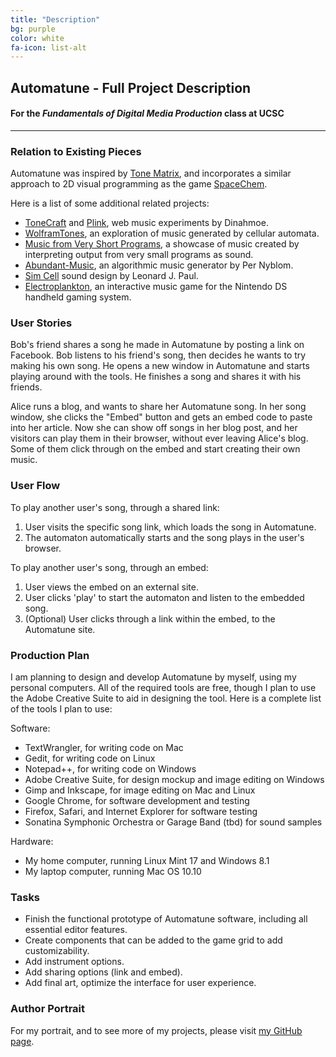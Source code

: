 ```yaml
---
title: "Description"
bg: purple
color: white
fa-icon: list-alt
---
```


## Automatune - Full Project Description

#### For the *Fundamentals of Digital Media Production* class at UCSC

---

### Relation to Existing Pieces

Automatune was inspired by [Tone Matrix](http://tonematrix.audiotool.com/), and incorporates a similar approach to 2D visual programming as the game [SpaceChem](http://www.zachtronics.com/spacechem/).

Here is a list of some additional related projects:

* [ToneCraft](http://labs.dinahmoe.com/ToneCraft/) and [Plink](http://labs.dinahmoe.com/plink/), web music experiments by Dinahmoe.
* [WolframTones](http://tones.wolfram.com/about/how.html), an exploration of music generated by cellular automata.
* [Music from Very Short Programs](https://www.youtube.com/watch?v=tCRPUv8V22o), a showcase of music created by interpreting output from very small programs as sound.
* [Abundant-Music](http://www.abundant-music.com/), an algorithmic music generator by Per Nyblom.
* [Sim Cell](http://www.youtube.com/watch?v=0xr4aL1C24E) sound design by Leonard J. Paul.
* [Electroplankton](http://en.wikipedia.org/wiki/Electroplankton), an interactive music game for the Nintendo DS handheld gaming system.

### User Stories

Bob's friend shares a song he made in Automatune by posting a link on Facebook. Bob listens to his friend's song, then decides he wants to try making his own song. He opens a new window in Automatune and starts playing around with the tools. He finishes a song and shares it with his friends.

Alice runs a blog, and wants to share her Automatune song. In her song window, she clicks the "Embed" button and gets an embed code to paste into her article. Now she can show off songs in her blog post, and her visitors can play them in their browser, without ever leaving Alice's blog. Some of them click through on the embed and start creating their own music.

### User Flow

To play another user's song, through a shared link:

1. User visits the specific song link, which loads the song in Automatune.
2. The automaton automatically starts and the song plays in the user's browser.

To play another user's song, through an embed:

1. User views the embed on an external site.
2. User clicks 'play' to start the automaton and listen to the embedded song.
3. (Optional) User clicks through a link within the embed, to the Automatune site.

### Production Plan

I am planning to design and develop Automatune by myself, using my personal computers. All of the required tools are free, though I plan to use the Adobe Creative Suite to aid in designing the tool. Here is a complete list of the tools I plan to use:

Software:

* TextWrangler, for writing code on Mac
* Gedit, for writing code on Linux
* Notepad++, for writing code on Windows
* Adobe Creative Suite, for design mockup and image editing on Windows
* Gimp and Inkscape, for image editing on Mac and Linux
* Google Chrome, for software development and testing
* Firefox, Safari, and Internet Explorer for software testing
* Sonatina Symphonic Orchestra or Garage Band (tbd) for sound samples

Hardware:

* My home computer, running Linux Mint 17 and Windows 8.1
* My laptop computer, running Mac OS 10.10

### Tasks

* Finish the functional prototype of Automatune software, including all essential editor features.
* Create components that can be added to the game grid to add customizability.
* Add instrument options.
* Add sharing options (link and embed).
* Add final art, optimize the interface for user experience.

### Author Portrait

For my portrait, and to see more of my projects, please visit [my GitHub page](https://github.com/MaxLaumeister).
